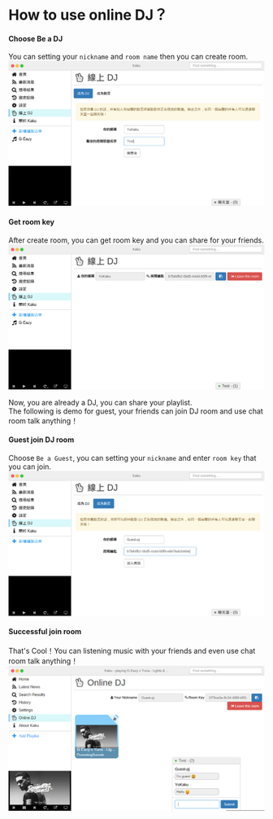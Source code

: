 # How to use online DJ？

#### Choose Be a DJ
You can setting your `nickname` and `room name` then you can create room.
![onlineDJ](../screenshot/onlineDJ.png)

#### Get room key
After create room, you can get room key and you can share for your friends.
![getRoomKey](../screenshot/getRoomKey.png)

Now, you are already a DJ, you can share your playlist.  
The following is demo for guest, your friends can join DJ room and use chat room talk anything！

#### Guest join DJ room
Choose `Be a Guest`, you can setting your `nickname` and enter `room key` that you can join.
![guest](../screenshot/guest.png)

#### Successful join room
That's Cool！You can listening music with your friends and even use chat room talk anything！
![successfulJoin](../screenshot/successfulJoin.png)
